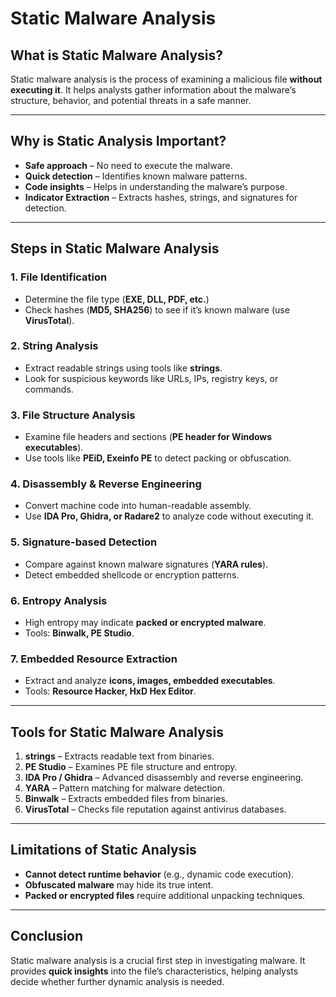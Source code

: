 # Static Malware Analysis

## What is Static Malware Analysis?
Static malware analysis is the process of examining a malicious file **without executing it**. It helps analysts gather information about the malware’s structure, behavior, and potential threats in a safe manner.

---

## Why is Static Analysis Important?
- **Safe approach** – No need to execute the malware.
- **Quick detection** – Identifies known malware patterns.
- **Code insights** – Helps in understanding the malware’s purpose.
- **Indicator Extraction** – Extracts hashes, strings, and signatures for detection.

---

## Steps in Static Malware Analysis
### 1. **File Identification**
   - Determine the file type (**EXE, DLL, PDF, etc.**)
   - Check hashes (**MD5, SHA256**) to see if it’s known malware (use **VirusTotal**).
   
### 2. **String Analysis**
   - Extract readable strings using tools like **strings**.
   - Look for suspicious keywords like URLs, IPs, registry keys, or commands.

### 3. **File Structure Analysis**
   - Examine file headers and sections (**PE header for Windows executables**).
   - Use tools like **PEiD, Exeinfo PE** to detect packing or obfuscation.

### 4. **Disassembly & Reverse Engineering**
   - Convert machine code into human-readable assembly.
   - Use **IDA Pro, Ghidra, or Radare2** to analyze code without executing it.

### 5. **Signature-based Detection**
   - Compare against known malware signatures (**YARA rules**).
   - Detect embedded shellcode or encryption patterns.

### 6. **Entropy Analysis**
   - High entropy may indicate **packed or encrypted malware**.
   - Tools: **Binwalk, PE Studio**.

### 7. **Embedded Resource Extraction**
   - Extract and analyze **icons, images, embedded executables**.
   - Tools: **Resource Hacker, HxD Hex Editor**.

---

## Tools for Static Malware Analysis
1. **strings** – Extracts readable text from binaries.
2. **PE Studio** – Examines PE file structure and entropy.
3. **IDA Pro / Ghidra** – Advanced disassembly and reverse engineering.
4. **YARA** – Pattern matching for malware detection.
5. **Binwalk** – Extracts embedded files from binaries.
6. **VirusTotal** – Checks file reputation against antivirus databases.

---

## Limitations of Static Analysis
- **Cannot detect runtime behavior** (e.g., dynamic code execution).
- **Obfuscated malware** may hide its true intent.
- **Packed or encrypted files** require additional unpacking techniques.

---

## Conclusion
Static malware analysis is a crucial first step in investigating malware. It provides **quick insights** into the file’s characteristics, helping analysts decide whether further dynamic analysis is needed.
